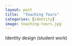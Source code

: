 ```yaml
---
layout: post
title:  "Teaching Tours"
categories: [identity]
image: teaching-tours.jpg
---
```


Identity design (student work)